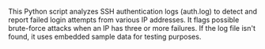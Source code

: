 This Python script analyzes SSH authentication logs (auth.log) to detect and report failed login attempts from various IP addresses. It flags possible brute-force attacks when an IP has three or more failures. If the log file isn't found, it uses embedded sample data for testing purposes.

